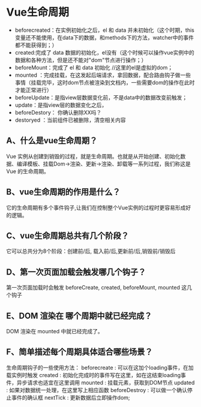 # Vue生命周期
- beforecreated：在实例初始化之后，el 和 data 并未初始化（这个时期，this变量还不能使用，在data下的数据，和methods下的方法，watcher中的事件都不能获得到；）
- created:完成了 data 数据的初始化，el没有（这个时候可以操作vue实例中的数据和各种方法，但是还不能对"dom"节点进行操作；）
- beforeMount：完成了 el 和 data 初始化 //这里的el是虚拟的dom；
- mounted ：完成挂载，在这发起后端请求，拿回数据，配合路由钩子做一些事情（挂载完毕，这时dom节点被渲染到文档内，一些需要dom的操作在此时才能正常进行）
- beforeUpdate：是指view层数据变化前，不是data中的数据改变前触发；
- update：是指view层的数据变化之后，
- beforeDestory： 你确认删除XX吗？
- destoryed ：当前组件已被删除，清空相关内容
## A、什么是vue生命周期？
Vue 实例从创建到销毁的过程，就是生命周期。也就是从开始创建、初始化数据、编译模板、挂载Dom→渲染、更新→渲染、卸载等一系列过程，我们称这是 Vue 的生命周期。
## B、vue生命周期的作用是什么？
它的生命周期有多个事件钩子,让我们在控制整个Vue实例的过程时更容易形成好的逻辑。
## C、vue生命周期总共有几个阶段？
它可以总共分为8个阶段：创建前/后, 载入前/后,更新前/后,销毁前/销毁后
## D、第一次页面加载会触发哪几个钩子？
第一次页面加载时会触发 beforeCreate, created, beforeMount, mounted 这几个钩子
## E、DOM 渲染在 哪个周期中就已经完成？
DOM 渲染在 mounted 中就已经完成了。
## F、简单描述每个周期具体适合哪些场景？
生命周期钩子的一些使用方法： beforecreate : 可以在这加个loading事件，在加载实例时触发 created : 初始化完成时的事件写在这里，如在这结束loading事件，异步请求也适宜在这里调用 mounted : 挂载元素，获取到DOM节点 updated : 如果对数据统一处理，在这里写上相应函数 beforeDestroy : 可以做一个确认停止事件的确认框 nextTick : 更新数据后立即操作dom;